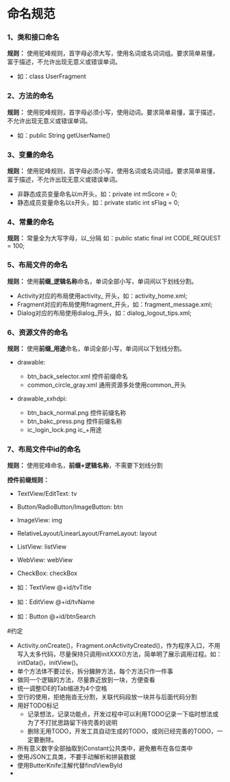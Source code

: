 # 命名规范
### 1、类和接口命名
**规则：** 使用驼峰规则，首字母必须大写，使用名词或名词词组。要求简单易懂，富于描述，不允许出现无意义或错误单词。

 - 如：class UserFragment

### 2、方法的命名
**规则：** 使用驼峰规则，首字母必须小写，使用动词。要求简单易懂，富于描述，不允许出现无意义或错误单词。

 - 如：public String getUserName()

### 3、变量的命名
**规则：** 使用驼峰规则，首字母必须小写，使用名词或名词词组。要求简单易懂，富于描述，不允许出现无意义或错误单词。

 - 非静态成员变量命名以m开头，如：private int mScore = 0;
 - 静态成员变量命名以s开头，如：private static int sFlag = 0;

### 4、常量的命名
**规则：** 常量全为大写字母，以_分隔
如：public static final int CODE_REQUEST = 100;

### 5、布局文件的命名
**规则：** 使用**前缀_逻辑名称**命名，单词全部小写，单词间以下划线分割。

 - Activity对应的布局使用activity_ 开头，如：activity_home.xml;
 - Fragment对应的布局使用fragment_开头，如：fragment_message.xml;
 - Dialog对应的布局使用dialog_开头，如：dialog_logout_tips.xml;

### 6、资源文件的命名
**规则：** 使用**前缀_用途**命名，单词全部小写，单词间以下划线分割。

 - drawable:
    - btn_back_selector.xml 控件前缀命名
    - common_circle_gray.xml 通用资源多处使用common_开头

 - drawable_xxhdpi:
    - btn_back_normal.png 控件前缀名称
    - btn_bakc_press.png 控件前缀名称
    - ic_login_lock.png ic_+用途

### 7、布局文件中id的命名
**规则：** 使用驼峰命名，**前缀+逻辑名称**，不需要下划线分割

**控件前缀规则：**

 - TextView/EditText: tv
 - Button/RadioButton/ImageButton: btn
 - ImageView: img
 - RelativeLayout/LinearLayout/FrameLayout: layout
 - ListView: listView
 - WebView: webView
 - CheckBox: checkBox

 - 如：TextView @+id/tvTitle
 - 如：EditView @+id/tvName
 - 如：Button @+id/btnSearch


#约定
 - Activity.onCreate()，Fragment.onActivityCreated()，作为程序入口，不用写入太多代码，尽量保持只调用initXXX()方法，简单明了展示调用过程。如：initData()，initView()。
 - 单个方法体不要过长，拆分臃肿方法，每个方法只作一件事
 - 做同一个逻辑的方法，尽量靠近放到一块，方便查看
 - 统一调整IDE的Tab缩进为4个空格
 - 空行的使用，拒绝拖沓无分割，关联代码段放一块并与后面代码分割
 - 用好TODO标记
    - 记录想法，记录功能点，开发过程中可以利用TODO记录一下临时想法或为了不打扰思路留下待完善的说明
    - 删除无用TODO，开发工具自动生成的TODO，或则已经完善的TODO，一定要删除。
 - 所有意义数字全部抽取到Constant公共类中，避免散布在各位类中
 - 使用JSON工具类，不要手动解析和拼装数据
 - 使用ButterKnife注解代替findViewById
 -

